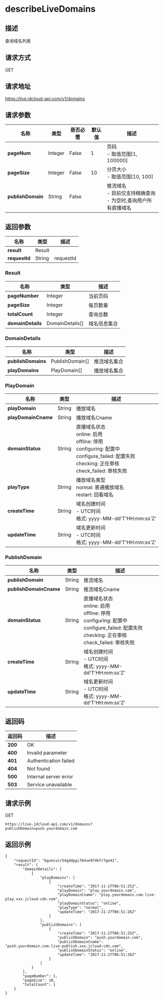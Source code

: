 # describeLiveDomains


## 描述
查询域名列表

## 请求方式
GET

## 请求地址
https://live.jdcloud-api.com/v1/domains


## 请求参数
|名称|类型|是否必需|默认值|描述|
|---|---|---|---|---|
|**pageNum**|Integer|False|1|页码<br>- 取值范围[1, 100000]<br>|
|**pageSize**|Integer|False|10|分页大小<br>- 取值范围[10, 100]<br>|
|**publishDomain**|String|False| |推流域名<br>- 目前仅支持精确查询<br>- 为空时,查询用户所有直播域名<br>|


## 返回参数
|名称|类型|描述|
|---|---|---|
|**result**|Result| |
|**requestId**|String|requestId|

### Result
|名称|类型|描述|
|---|---|---|
|**pageNumber**|Integer|当前页码|
|**pageSize**|Integer|每页数量|
|**totalCount**|Integer|查询总数|
|**domainDetails**|DomainDetails[]|域名信息集合|
### DomainDetails
|名称|类型|描述|
|---|---|---|
|**publishDomains**|PublishDomain[]|推流域名集合|
|**playDomains**|PlayDomain[]|播放域名集合|
### PlayDomain
|名称|类型|描述|
|---|---|---|
|**playDomain**|String|播放域名|
|**playDomainCname**|String|播放域名Cname|
|**domainStatus**|String|直播域名状态<br>  online: 启用<br>  offline: 停用<br>  configuring: 配置中<br>  configure_failed: 配置失败<br>  checking: 正在审核<br>  check_failed: 审核失败<br>|
|**playType**|String|播放域名类型<br>  normal: 普通播放域名<br>  restart: 回看域名<br>|
|**createTime**|String|域名创建时间<br>- UTC时间<br>  格式: yyyy-MM-dd'T'HH:mm:ss'Z'<br>|
|**updateTime**|String|域名更新时间<br>- UTC时间<br>  格式: yyyy-MM-dd'T'HH:mm:ss'Z'<br>|
### PublishDomain
|名称|类型|描述|
|---|---|---|
|**publishDomain**|String|推流域名|
|**publishDomainCname**|String|推流域名Cname|
|**domainStatus**|String|直播域名状态<br>  online: 启用<br>  offline: 停用<br>  configuring: 配置中<br>  configure_failed: 配置失败<br>  checking: 正在审核<br>  check_failed: 审核失败<br>|
|**createTime**|String|域名创建时间<br>- UTC时间<br>  格式: yyyy-MM-dd'T'HH:mm:ss'Z'<br>|
|**updateTime**|String|域名更新时间<br>- UTC时间<br>  格式: yyyy-MM-dd'T'HH:mm:ss'Z'<br>|

## 返回码
|返回码|描述|
|---|---|
|**200**|OK|
|**400**|Invalid parameter|
|**401**|Authentication failed|
|**404**|Not found|
|**500**|Internal server error|
|**503**|Service unavailable|

## 请求示例
GET
```
https://live.jdcloud-api.com/v1/domains?publishDomain=push.yourdomain.com

```

## 返回示例
```
{
    "requestId": "bgvmivir54gddpgi764se9f4kfr7ge41", 
    "result": {
        "domainDetails": [
            {
                "playDomains": [
                    {
                        "createTime": "2017-11-27T06:51:25Z", 
                        "playDomain": "play.yourdomain.com", 
                        "playDomainCname": "play.yourdomain.com.live-play.xxx.jcloud-cdn.com", 
                        "playDomainStatus": "online", 
                        "playType": "normal", 
                        "updateTime": "2017-11-27T06:51:26Z"
                    }
                ], 
                "publishDomains": [
                    {
                        "createTime": "2017-11-27T06:51:25Z", 
                        "publishDomain": "push.yourdomain.com", 
                        "publishDomainCname": "push.yourdomain.com.live-publish.xxx.jcloud-cdn.com", 
                        "publishDomainStatus": "online", 
                        "updateTime": "2017-11-27T06:51:26Z"
                    }
                ]
            }
        ], 
        "pageNumber": 1, 
        "pageSize": 10, 
        "totalCount": 1
    }
}
```
